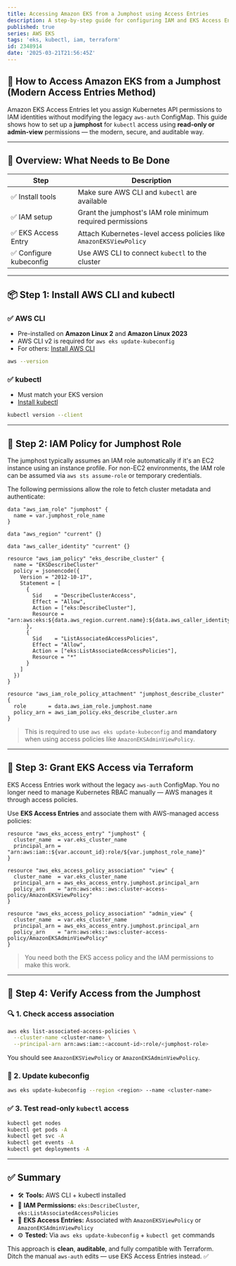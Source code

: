 ```yaml
---
title: Accessing Amazon EKS from a Jumphost using Access Entries
description: A step-by-step guide for configuring IAM and EKS Access Entries to enable kubectl access to an EKS cluster from a jumphost securely.
published: true
series: AWS EKS
tags: 'eks, kubectl, iam, terraform'
id: 2348914
date: '2025-03-21T21:56:45Z'
---
```


## 🔐 How to Access Amazon EKS from a Jumphost (Modern Access Entries Method)

Amazon EKS Access Entries let you assign Kubernetes API permissions to IAM identities without modifying the legacy `aws-auth` ConfigMap. This guide shows how to set up a **jumphost** for `kubectl` access using **read-only or admin-view** permissions — the modern, secure, and auditable way.

---

## 🚀 Overview: What Needs to Be Done

| Step                   | Description                                                        |
| ---------------------- | ------------------------------------------------------------------ |
| ✅ Install tools        | Make sure AWS CLI and `kubectl` are available                      |
| ✅ IAM setup            | Grant the jumphost's IAM role minimum required permissions         |
| ✅ EKS Access Entry     | Attach Kubernetes-level access policies like `AmazonEKSViewPolicy` |
| ✅ Configure kubeconfig | Use AWS CLI to connect `kubectl` to the cluster                    |

---

## 📦 Step 1: Install AWS CLI and kubectl

### ✅ AWS CLI

- Pre-installed on **Amazon Linux 2** and **Amazon Linux 2023**
- AWS CLI v2 is required for `aws eks update-kubeconfig`
- For others: [Install AWS CLI](https://github.com/jdevto/cli-tools/blob/main/docs/install_aws_cli.md)

```bash
aws --version
```

### ✅ kubectl

- Must match your EKS version
- [Install kubectl](https://github.com/jdevto/cli-tools/blob/main/docs/install_kubectl.md)

```bash
kubectl version --client
```

---

## 🔐 Step 2: IAM Policy for Jumphost Role

The jumphost typically assumes an IAM role automatically if it's an EC2 instance using an instance profile. For non-EC2 environments, the IAM role can be assumed via `aws sts assume-role` or temporary credentials.

The following permissions allow the role to fetch cluster metadata and authenticate:

```hcl
data "aws_iam_role" "jumphost" {
  name = var.jumphost_role_name
}

data "aws_region" "current" {}

data "aws_caller_identity" "current" {}

resource "aws_iam_policy" "eks_describe_cluster" {
  name = "EKSDescribeCluster"
  policy = jsonencode({
    Version = "2012-10-17",
    Statement = [
      {
        Sid    = "DescribeClusterAccess",
        Effect = "Allow",
        Action = ["eks:DescribeCluster"],
        Resource = "arn:aws:eks:${data.aws_region.current.name}:${data.aws_caller_identity.current.account_id}:cluster/${var.cluster_name}"
      },
      {
        Sid    = "ListAssociatedAccessPolicies",
        Effect = "Allow",
        Action = ["eks:ListAssociatedAccessPolicies"],
        Resource = "*"
      }
    ]
  })
}

resource "aws_iam_role_policy_attachment" "jumphost_describe_cluster" {
  role       = data.aws_iam_role.jumphost.name
  policy_arn = aws_iam_policy.eks_describe_cluster.arn
}
```

> This is required to use `aws eks update-kubeconfig` and **mandatory** when using access policies like `AmazonEKSAdminViewPolicy`.

---

## 🔧 Step 3: Grant EKS Access via Terraform

EKS Access Entries work without the legacy `aws-auth` ConfigMap. You no longer need to manage Kubernetes RBAC manually — AWS manages it through access policies.

Use **EKS Access Entries** and associate them with AWS-managed access policies:

```hcl
resource "aws_eks_access_entry" "jumphost" {
  cluster_name  = var.eks_cluster_name
  principal_arn = "arn:aws:iam::${var.account_id}:role/${var.jumphost_role_name}"
}

resource "aws_eks_access_policy_association" "view" {
  cluster_name  = var.eks_cluster_name
  principal_arn = aws_eks_access_entry.jumphost.principal_arn
  policy_arn    = "arn:aws:eks::aws:cluster-access-policy/AmazonEKSViewPolicy"
}

resource "aws_eks_access_policy_association" "admin_view" {
  cluster_name  = var.eks_cluster_name
  principal_arn = aws_eks_access_entry.jumphost.principal_arn
  policy_arn    = "arn:aws:eks::aws:cluster-access-policy/AmazonEKSAdminViewPolicy"
}
```

> You need both the EKS access policy and the IAM permissions to make this work.

---

## 🧪 Step 4: Verify Access from the Jumphost

### 🔍 1. Check access association

```bash
aws eks list-associated-access-policies \
  --cluster-name <cluster-name> \
  --principal-arn arn:aws:iam::<account-id>:role/<jumphost-role>
```

You should see `AmazonEKSViewPolicy` or `AmazonEKSAdminViewPolicy`.

### 🔧 2. Update kubeconfig

```bash
aws eks update-kubeconfig --region <region> --name <cluster-name>
```

### ✅ 3. Test read-only `kubectl` access

```bash
kubectl get nodes
kubectl get pods -A
kubectl get svc -A
kubectl get events -A
kubectl get deployments -A
```

---

## ✅ Summary

- 🛠 **Tools:** AWS CLI + kubectl installed
- 🔐 **IAM Permissions:** `eks:DescribeCluster`, `eks:ListAssociatedAccessPolicies`
- 📜 **EKS Access Entries:** Associated with `AmazonEKSViewPolicy` or `AmazonEKSAdminViewPolicy`
- ⚙️ **Tested:** Via `aws eks update-kubeconfig` + `kubectl get` commands

This approach is **clean**, **auditable**, and fully compatible with Terraform. Ditch the manual `aws-auth` edits — use EKS Access Entries instead. ✅
